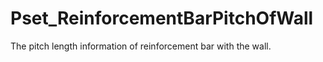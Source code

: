 # Pset_ReinforcementBarPitchOfWall

The pitch length information of reinforcement  bar with the wall.
